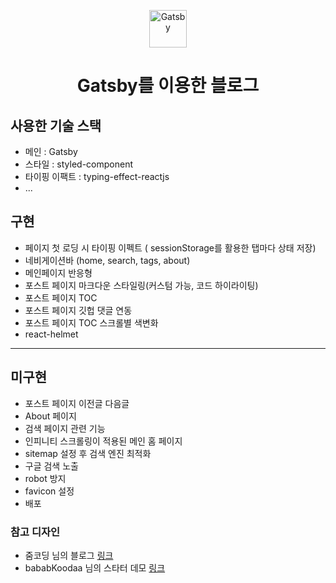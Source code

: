 <p align="center">
  <a href="https://www.gatsbyjs.com/?utm_source=starter&utm_medium=readme&utm_campaign=minimal-starter">
    <img alt="Gatsby" src="https://www.gatsbyjs.com/Gatsby-Monogram.svg" width="60" />
  </a>
</p>
<h1 align="center">
  Gatsby를 이용한 블로그
</h1>

## 사용한 기술 스택

-   메인 : Gatsby
-   스타일 : styled-component
-   타이핑 이팩트 : typing-effect-reactjs
-   ...

## 구현

-   페이지 첫 로딩 시 타이핑 이펙트 ( sessionStorage를 활용한 탭마다 상태 저장)
-   네비게이션바 (home, search, tags, about)
-   메인페이지 반응형
-   포스트 페이지 마크다운 스타일링(커스텀 가능, 코드 하이라이팅)
-   포스트 페이지 TOC
-   포스트 페이지 깃헙 댓글 연동
-   포스트 페이지 TOC 스크롤별 색변화
-   react-helmet

---

## 미구현

-   포스트 페이지 이전글 다음글
-   About 페이지
-   검색 페이지 관련 기능
-   인피니티 스크롤링이 적용된 메인 홈 페이지
-   sitemap 설정 후 검색 엔진 최적화
-   구글 검색 노출
-   robot 방지
-   favicon 설정
-   배포

### 참고 디자인

-   줌코딩 님의 블로그 [링크](https://www.zoomkoding.com/)
-   bababKoodaa 님의 스타터 데모 [링크](https://www.attejuvonen.fi/)
